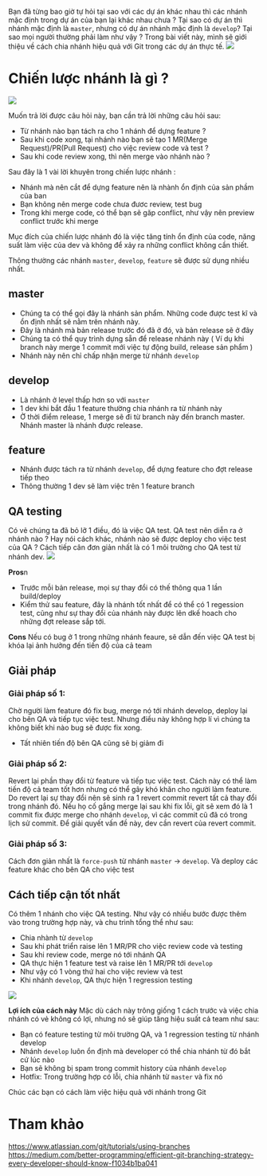 Bạn đã từng bao giờ tự hỏi tại sao với các dự án khác nhau thì các nhánh mặc định trong dự án của bạn lại khác nhau chưa ? Tại sao có dự án thì nhánh mặc định là `master`, nhưng có dự án nhánh mặc định là `develop`? Tại sao mọi người thường phải làm như vậy ? Trong bài viết này, mình sẽ giới thiệu về cách chia nhánh hiệu quả với Git trong các dự án thực tế. 
![](https://images.viblo.asia/92f9848e-a1a0-44b7-a757-50de1f574847.png)

# Chiến lược nhánh là gì ?
![](https://images.viblo.asia/bad6aab2-e12b-4a7d-ac79-dfe58b357204.png)

Muốn trả lời được câu hỏi này, bạn cần trả lời những câu hỏi sau:

* Từ nhánh nào bạn tách ra cho 1 nhánh để dựng feature ?
* Sau khi code xong, tại nhánh nào bạn sẽ tạo 1 MR(Merge Request)/PR(Pull Request) cho việc review code và test ?
* Sau khi code review xong, thì nên merge vào nhánh nào ?

Sau đây là 1 vài lời khuyên trong chiến lược  nhánh :
* Nhánh mà nên cắt để dựng feature nên là nhành ổn định của sản phầm của ban
*  Bạn không nên merge code chưa đươc review, test bug
*  Trong khi merge code, có thể bạn sẽ găp conflict, như vậy nên preview conflict trước khi merge

Mục đích của chiến lược nhánh đó là việc tăng tính ổn định của code, năng suất làm việc của dev và không để xảy ra những conflict không cần thiết. 

Thông thường các nhánh `master`, `develop`, `feature` sẽ được sử dụng nhiều nhất. 

## master
* Chúng ta có thể gọi đây là nhánh sản phẩm. Những code được test kĩ và ổn định nhất sẽ nằm trên nhánh này. 
* Đây là nhánh mà bản release trước đó đã ở đó, và bản release sẽ ở đây
* Chúng ta có thể quy trình dựng sẵn để release nhánh này ( Ví dụ khi branch này merge 1 commit mới việc tự động build, release sản phẩm )
* Nhánh này nên chỉ chấp nhận merge từ nhánh `develop`

## develop
* Là nhánh ở level thấp hơn so với `master`
* 1 dev khi bắt đầu 1 feature thường chia nhánh ra từ nhánh này
*  Ờ thời điểm release, 1 merge sẽ đi từ branch này đến branch master. Nhánh master là nhánh được release.

## feature
* Nhánh được tách ra từ nhánh `develop`, để dựng feature cho đợt release tiếp theo
* Thông thường 1 dev sẽ làm việc trên 1 feature branch

## QA testing
Có vẻ chúng ta đã bỏ lỡ 1 điều, đó là việc QA test. QA test nên diễn ra ở nhánh nào ? Hay nói cách khác, nhánh nào sẽ được deploy cho việc test của QA ?
Cách tiếp cân đơn giản nhất là có 1 môi trường cho QA test từ nhánh dev.
![](https://images.viblo.asia/fd50a119-ddfa-4232-87a1-3eeceddbfa88.jpeg)

 **Pros**n
*  Trước mỗi bản release, mọi sự thay đổi có thế thông qua 1 lần build/deploy
*  Kiểm thử sau feature, đây là nhánh tốt nhất để có thể có 1 regession test, cũng như sự thay đổi của nhánh này được lên dkế hoach cho những đợt release sắp tới. 

 **Cons**
 Nếu có bug ở 1 trong những nhánh feaure, sẽ dẫn đến việc QA test bị khóa lại ảnh hưởng đến tiến độ của cả team
 
 ## Giải pháp
 
### Giải pháp số 1: 
Chờ người làm feature đó fix bug, merge nó tới nhánh develop, deploy lại cho bên QA và tiếp tục việc test. Nhưng điều này không hợp lí vì chúng ta không biết khi nào bug sẽ được fix xong. 

* Tất nhiên tiến độ bên QA cũng sẽ bị giảm đi

### Giải pháp số 2:
Revert lại phần thay đổi từ feature và tiếp tục việc test. Cách này có thể làm tiến độ cả team tốt hơn nhưng có thể gây khó khăn cho người làm feature. Do revert lại sự thay đổi nên sẽ sinh ra 1 revert commit revert tất cả thay đổi trong nhánh đó. Nếu họ cố gắng merge lại sau khi fix lỗi, git sẽ xem đó là 1 commit fix được merge cho nhánh `develop`, vì các commit cũ đã có trong lịch sử commit. Để giải quyết vấn đề này, dev cần revert của revert commit. 

### Giải pháp số 3:
Cách đơn giản nhất là `force-push` từ nhánh `master` -> `develop`. Và deploy các feature khác cho bên QA cho việc test

## Cách tiếp cận tốt nhất 
Có thêm 1 nhánh cho việc QA testing. Như vậy có nhiều bước được thêm vào trong trường hợp này, và chu trình tổng thể như sau:

* Chia nhành từ `develop`
* Sau khi phát triển raise lên 1 MR/PR cho việc review code và testing
* Sau khi review code, merge nó tới nhánh QA
* QA thực hiện 1 feature test và raise lên 1 MR/PR tới `develop`
* Như vậy có 1 vòng thứ hai cho việc review và test 
* Khi nhánh `develop`, QA thực hiện 1 regression testing

![](https://images.viblo.asia/7c091a68-df06-4bbd-93ab-415f313d645c.jpeg)

**Lợi ích của cách này**
Mặc dù cách này trông giống 1 cách trước và việc chia nhánh có vẻ không có lợi, nhưng nó sẽ giúp tăng hiệu suất cả team như sau: 
* Bạn có feature testing từ môi trường QA, và 1 regression testing từ nhánh develop
* Nhánh `develop` luôn ổn định mà developer có thể chia nhánh từ đó bắt cứ lúc nào
* Bạn sẽ không bị spam trong commit history của nhánh `develop`
* Hotfix: Trong trường hợp có lỗi, chia nhánh từ `master` và fix nó


Chúc các bạn có cách làm việc hiệu quả với nhánh trong Git

# Tham khảo
https://www.atlassian.com/git/tutorials/using-branches
https://medium.com/better-programming/efficient-git-branching-strategy-every-developer-should-know-f1034b1ba041